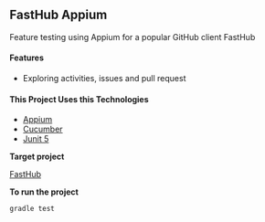 FastHub Appium
---------------------------------------

Feature testing using Appium for a popular GitHub client FastHub

#### Features

* Exploring activities, issues and pull request

#### This Project Uses this Technologies

* [Appium](http://appium.io/)
* [Cucumber](https://cucumber.io/)
* [Junit 5](https://junit.org/junit5/)


**Target project**

[FastHub](https://github.com/k0shk0sh/FastHub)

**To run the project**

```bash
gradle test
```
